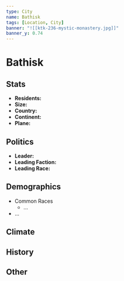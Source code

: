 ```yaml
---
type: City
name: Bathisk
tags: [Location, City]
banner: "![[ktk-236-mystic-monastery.jpg]]"
banner_y: 0.74
---
```



# Bathisk

## Stats
- **Residents:** 
- **Size:** 
- **Country:** 
- **Continent:** 
- **Plane:** 

## Politics
- **Leader:** 
- **Leading Faction:** 
- **Leading Race:** 


## Demographics
- Common Races
    - ...
- ...

## Climate

## History

## Other